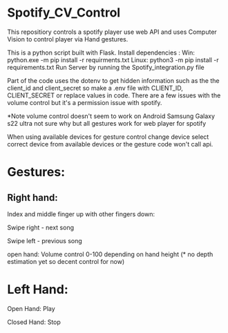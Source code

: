 # Spotify_CV_Control
This repositiory controls a spotify player use web API and uses Computer Vision to control player via Hand gestures.

This is a python script built with Flask.
Install dependencies : 
Win: python.exe -m pip install -r requirments.txt
Linux: python3 -m pip install -r requirements.txt
Run Server by running the Spotify_integration.py file

Part of the code uses the dotenv to get hidden information such as the the client_id and client_secret so make a .env file with CLIENT_ID, CLIENT_SECRET or replace values in code.
There are a few issues with the volume control but it's a permission issue with spotify.

*Note volume control doesn't seem to work on Android Samsung Galaxy s22 ultra not sure why but all gestures work for web player for spotify

When using available devices for gesture control change device select correct device from available devices or the gesture code won't call api.

# Gestures:
## Right hand:
Index and middle finger up with other fingers down:

Swipe right - next song

Swipe left - previous song

open hand:
Volume control 0-100 depending on hand height (* no depth estimation yet so decent control for now)

# Left Hand:

Open Hand: Play

Closed Hand: Stop
 
